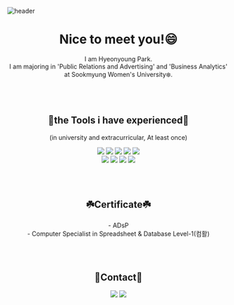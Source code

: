 <!--
**pu-bi/pu-bi** is a ✨ _special_ ✨ repository because its `README.md` (this file) appears on your GitHub profile.

Here are some ideas to get you started:

- 🔭 I’m currently working on ...
- 🌱 I’m currently learning ...
- 👯 I’m looking to collaborate on ...
- 🤔 I’m looking for help with ...
- 💬 Ask me about ...
- 📫 How to reach me: ...
- 😄 Pronouns: ...
- ⚡ Fun fact: ...
-->

![header](https://capsule-render.vercel.app/api?type=waving&height=180&text=Welcome%20to%20Pubi's%20room&fontSize=70&animation=fadeIn&fontColor=FFFFFF&fontAlignY=40&stroke=000000&strokeWidth=0.6&&color=0:F5EB8F,100:F7C161)
<h1 align="center">Nice to meet you!😄 </h1>
<p align='center'>I am Hyeonyoung Park.
<br>I am majoring in 'Public Relations and Advertising' and 'Business Analytics' at Sookmyung Women's University❄️.</br>
</p>

<p>
  <br><br>
  <h2 align="center">🌼the Tools i have experienced🌼</h2>
<p align="center">(in university and extracurricular, At least once)</br>
<p align="center">
<img src="https://img.shields.io/badge/Python-3766AB?style=flat&logo=Python&logoColor=white"/></a>
<img src="https://img.shields.io/badge/PyCharm-000000?style=flat&logo=PyCharm&logoColor=white"/></a>
<img src="https://img.shields.io/badge/Google Colab-F9AB00?style=flat&logo=Google Colab&logoColor=white"/></a>
<img src="https://img.shields.io/badge/Jupyter-F37626?style=flat&logo=Jupyter&logoColor=white"/></a>
<img src="https://img.shields.io/badge/R-276DC3?style=flat&logo=R&logoColor=white"/></a> 
<br>
<img src="https://img.shields.io/badge/Adobe Photoshop-31A8FF?style=flat&logo=Adobe Photoshop&logoColor=white"/></a>
<img src="https://img.shields.io/badge/Adobe Illustrator-FF9A00?style=flat&logo=Adobe Illustrator&logoColor=white"/></a>
<img src="https://img.shields.io/badge/Microsoft PowerPoint-B7472A?style=flat&logo=Microsoft PowerPoint&logoColor=white"/></a>
<img src="https://img.shields.io/badge/Microsoft Excel-217346?style=flat&logo=Microsoft Excel&logoColor=white"/></a>
</p>

<p>
  <br><br>
  <h2 align="center">☘️Certificate☘️</h2>
<p align="center">- ADsP<br>
- Computer Specialist in Spreadsheet & Database Level-1(컴활)</p>

<p>
  <br><br>
<h2 align="center">🌻Contact🌻</h2>
<p align="center">
<a href='mailto:pahy@naver.com'><img src='https://img.shields.io/badge/Naver-03C75A?style=flat&logo=Naver&logoColor=white&link=mailto:pahy@naver.com'/></a>
<a href="mailto:pahy98@sookmyung.ac.kr"><img src="https://img.shields.io/badge/Gmail-EA4335?style=flat&logo=Gmail&logoColor=white&link=mailto:pahy98@sookmyung.ac.kr"/></a></p>

